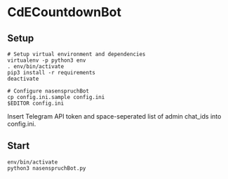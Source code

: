 # CdECountdownBot

## Setup

```
# Setup virtual environment and dependencies
virtualenv -p python3 env
. env/bin/activate
pip3 install -r requirements
deactivate

# Configure nasenspruchBot
cp config.ini.sample config.ini
$EDITOR config.ini
```

Insert Telegram API token and space-seperated list of admin chat_ids into config.ini.

## Start

```
env/bin/activate
python3 nasenspruchBot.py
```
